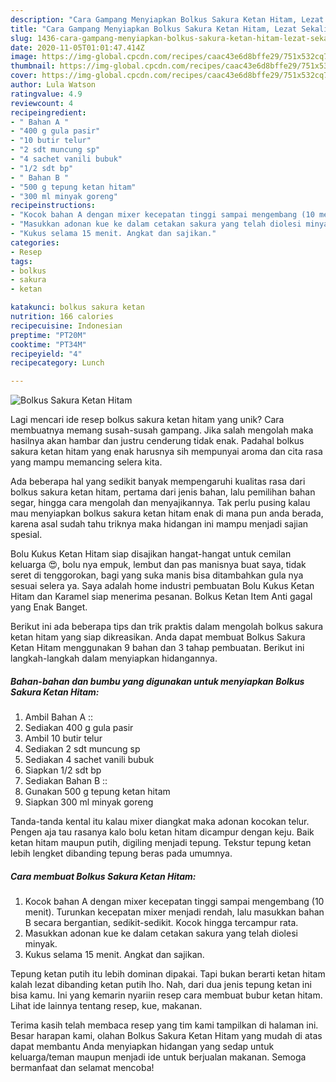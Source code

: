 ```yaml
---
description: "Cara Gampang Menyiapkan Bolkus Sakura Ketan Hitam, Lezat Sekali"
title: "Cara Gampang Menyiapkan Bolkus Sakura Ketan Hitam, Lezat Sekali"
slug: 1436-cara-gampang-menyiapkan-bolkus-sakura-ketan-hitam-lezat-sekali
date: 2020-11-05T01:01:47.414Z
image: https://img-global.cpcdn.com/recipes/caac43e6d8bffe29/751x532cq70/bolkus-sakura-ketan-hitam-foto-resep-utama.jpg
thumbnail: https://img-global.cpcdn.com/recipes/caac43e6d8bffe29/751x532cq70/bolkus-sakura-ketan-hitam-foto-resep-utama.jpg
cover: https://img-global.cpcdn.com/recipes/caac43e6d8bffe29/751x532cq70/bolkus-sakura-ketan-hitam-foto-resep-utama.jpg
author: Lula Watson
ratingvalue: 4.9
reviewcount: 4
recipeingredient:
- " Bahan A "
- "400 g gula pasir"
- "10 butir telur"
- "2 sdt muncung sp"
- "4 sachet vanili bubuk"
- "1/2 sdt bp"
- " Bahan B "
- "500 g tepung ketan hitam"
- "300 ml minyak goreng"
recipeinstructions:
- "Kocok bahan A dengan mixer kecepatan tinggi sampai mengembang (10 menit). Turunkan kecepatan mixer menjadi rendah, lalu masukkan bahan B secara bergantian, sedikit-sedikit. Kocok hingga tercampur rata."
- "Masukkan adonan kue ke dalam cetakan sakura yang telah diolesi minyak."
- "Kukus selama 15 menit. Angkat dan sajikan."
categories:
- Resep
tags:
- bolkus
- sakura
- ketan

katakunci: bolkus sakura ketan 
nutrition: 166 calories
recipecuisine: Indonesian
preptime: "PT20M"
cooktime: "PT34M"
recipeyield: "4"
recipecategory: Lunch

---
```



![Bolkus Sakura Ketan Hitam](https://img-global.cpcdn.com/recipes/caac43e6d8bffe29/751x532cq70/bolkus-sakura-ketan-hitam-foto-resep-utama.jpg)

Lagi mencari ide resep bolkus sakura ketan hitam yang unik? Cara membuatnya memang susah-susah gampang. Jika salah mengolah maka hasilnya akan hambar dan justru cenderung tidak enak. Padahal bolkus sakura ketan hitam yang enak harusnya sih mempunyai aroma dan cita rasa yang mampu memancing selera kita.

Ada beberapa hal yang sedikit banyak mempengaruhi kualitas rasa dari bolkus sakura ketan hitam, pertama dari jenis bahan, lalu pemilihan bahan segar, hingga cara mengolah dan menyajikannya. Tak perlu pusing kalau mau menyiapkan bolkus sakura ketan hitam enak di mana pun anda berada, karena asal sudah tahu triknya maka hidangan ini mampu menjadi sajian spesial.

Bolu Kukus Ketan Hitam siap disajikan hangat-hangat untuk cemilan keluarga 😍, bolu nya empuk, lembut dan pas manisnya buat saya, tidak seret di tenggorokan, bagi yang suka manis bisa ditambahkan gula nya sesuai selera ya. Saya adalah home industri pembuatan Bolu Kukus Ketan Hitam dan Karamel siap menerima pesanan. Bolkus Ketan Item Anti gagal yang Enak Banget.


Berikut ini ada beberapa tips dan trik praktis dalam mengolah bolkus sakura ketan hitam yang siap dikreasikan. Anda dapat membuat Bolkus Sakura Ketan Hitam menggunakan 9 bahan dan 3 tahap pembuatan. Berikut ini langkah-langkah dalam menyiapkan hidangannya.

<!--inarticleads1-->

##### Bahan-bahan dan bumbu yang digunakan untuk menyiapkan Bolkus Sakura Ketan Hitam:

1. Ambil  Bahan A ::
1. Sediakan 400 g gula pasir
1. Ambil 10 butir telur
1. Sediakan 2 sdt muncung sp
1. Sediakan 4 sachet vanili bubuk
1. Siapkan 1/2 sdt bp
1. Sediakan  Bahan B ::
1. Gunakan 500 g tepung ketan hitam
1. Siapkan 300 ml minyak goreng


Tanda-tanda kental itu kalau mixer diangkat maka adonan kocokan telur. Pengen aja tau rasanya kalo bolu ketan hitam dicampur dengan keju. Baik ketan hitam maupun putih, digiling menjadi tepung. Tekstur tepung ketan lebih lengket dibanding tepung beras pada umumnya. 

<!--inarticleads2-->

##### Cara membuat Bolkus Sakura Ketan Hitam:

1. Kocok bahan A dengan mixer kecepatan tinggi sampai mengembang (10 menit). Turunkan kecepatan mixer menjadi rendah, lalu masukkan bahan B secara bergantian, sedikit-sedikit. Kocok hingga tercampur rata.
1. Masukkan adonan kue ke dalam cetakan sakura yang telah diolesi minyak.
1. Kukus selama 15 menit. Angkat dan sajikan.


Tepung ketan putih itu lebih dominan dipakai. Tapi bukan berarti ketan hitam kalah lezat dibanding ketan putih lho. Nah, dari dua jenis tepung ketan ini bisa kamu. Ini yang kemarin nyariin resep cara membuat bubur ketan hitam. Lihat ide lainnya tentang resep, kue, makanan. 

Terima kasih telah membaca resep yang tim kami tampilkan di halaman ini. Besar harapan kami, olahan Bolkus Sakura Ketan Hitam yang mudah di atas dapat membantu Anda menyiapkan hidangan yang sedap untuk keluarga/teman maupun menjadi ide untuk berjualan makanan. Semoga bermanfaat dan selamat mencoba!
